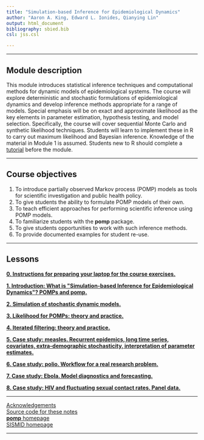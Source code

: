 ```yaml
---
title: "Simulation-based Inference for Epidemiological Dynamics"
author: "Aaron A. King, Edward L. Ionides, Qianying Lin"
output: html_document
bibliography: sbied.bib
csl: jss.csl

---
```


----------------------

## Module description

This module introduces statistical inference techniques and computational methods for dynamic models of epidemiological systems.
The course will explore deterministic and stochastic formulations of epidemiological dynamics and develop inference methods appropriate for a range of models.
Special emphasis will be on exact and approximate likelihood as the key elements in parameter estimation, hypothesis testing, and model selection. Specifically, the course will cover sequential Monte Carlo and synthetic likelihood techniques.
Students will learn to implement these in R to carry out maximum likelihood and Bayesian inference. Knowledge of the material in Module 1 is assumed.
Students new to R should complete a [tutorial](https://kingaa.github.io/R_Tutorial/) before the module.

----------------------

## Course objectives

1. To introduce partially observed Markov process (POMP) models as tools for scientific investigation and public health policy.
1. To give students the ability to formulate POMP models of their own.
1. To teach efficient approaches for performing scientific inference using POMP models.
1. To familiarize students with the **pomp** package.
1. To give students opportunities to work with such inference methods.
1. To provide documented examples for student re-use.

----------------------

## Lessons

[**0. Instructions for preparing your laptop for the course exercises.**](./prep/)

[**1. Introduction: What is "Simulation-based Inference for Epidemiological Dynamics"?  POMPs and pomp.**](./intro/)

[**2. Simulation of stochastic dynamic models.**](./stochsim/)

[**3. Likelihood for POMPs: theory and practice.**](./pfilter/)

[**4. Iterated filtering: theory and practice.**](./mif/)

[**5. Case study: measles.  Recurrent epidemics, long time series, covariates, extra-demographic stochasticity, interpretation of parameter estimates.**](./measles/)

[**6. Case study: polio. Workflow for a real research problem.**](./polio/)

[**7. Case study: Ebola. Model diagnostics and forecasting.**](./ebola/)

[**8. Case study: HIV and fluctuating sexual contact rates. Panel data.**](./contacts/)

------------------------------------

[Acknowledgements](./acknowledge.html)  
[Source code for these notes](https://github.com/kingaa/sbied/)  
[**pomp** homepage](https://kingaa.github.io/pomp/)  
[SISMID homepage](https://www.biostat.washington.edu/suminst/sismid/)  

----------------------

